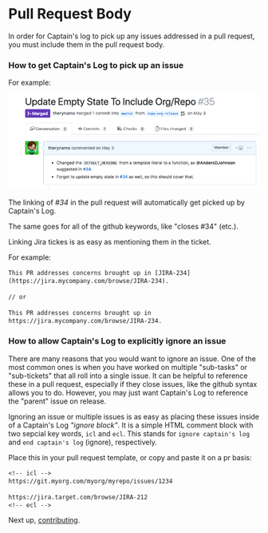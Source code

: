 # Pull Request Body

In order for Captain's log to pick up any issues addressed in a pull request, you must include them in the pull request body.

### How to get Captain's Log to pick up an issue

For example:

![ ](../static/pr-example.png)

The linking of _#34_ in the pull request will automatically get picked up by Captain's Log. 

The same goes for all of the github keywords, like "closes #34" (etc.).

Linking Jira tickes is as easy as mentioning them in the ticket.

For example:

```
This PR addresses concerns brought up in [JIRA-234](https://jira.mycompany.com/browse/JIRA-234).

// or

This PR addresses concerns brought up in https://jira.mycompany.com/browse/JIRA-234.
```

### How to allow Captain's Log to explicitly ignore an issue 

There are many reasons that you would want to ignore an issue. One of the most common ones is when you have worked on multiple "sub-tasks" or "sub-tickets" that all roll into a single issue. It can be helpful to reference these in a pull request, especially if they close issues, like the github syntax allows you to do. However, you may just want Captain's Log to reference the "parent" issue on release. 

Ignoring an issue or multiple issues is as easy as placing these issues inside of a Captain's Log _"ignore block"_. It is a simple HTML comment block with two sepcial key words, `icl` and `ecl`. This stands for `ignore captain's log` and `end captain's log` (ignore), respectively. 

Place this in your pull request template, or copy and paste it on a pr basis:

```
<!-- icl -->
https://git.myorg.com/myorg/myrepo/issues/1234

https://jira.target.com/browse/JIRA-212
<!-- ecl -->
```

Next up, [contributing](/contributing/).